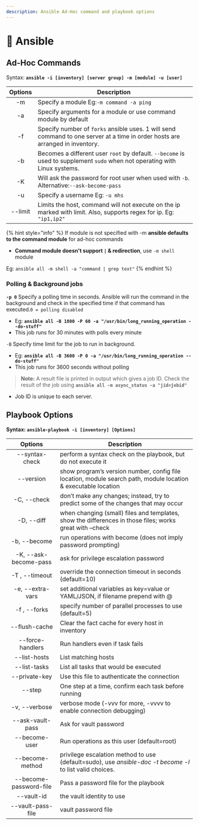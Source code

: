 ```yaml
---
description: Ansible Ad-Hoc command and playbook options
---
```


# 🔄 Ansible

## Ad-Hoc Commands

Syntax: **`ansible -i [inventory] [server group] -m [module] -u [user]`**

| Options | Description                                                                                                                   |
| :-----: | ----------------------------------------------------------------------------------------------------------------------------- |
|    -m   | Specify a module Eg:`-m command -a ping`                                                                                      |
|    -a   | Specify arguments for a module or use command module by default                                                               |
|    -f   | Specify number of `forks` ansible uses. 1 will send command to one server at a time in order hosts are arranged in inventory. |
|    -b   | Becomes a different user `root` by default. `--become` is used to supplement `sudo` when not operating with Linux systems.    |
|    -K   | Will ask the password for root user when used with `-b`. Alternative:`--ask-become-pass`                                      |
|    -u   | Specify a username Eg: `-u mhs`                                                                                               |
| --limit | Limits the host, command will not execute on the ip marked with limit. Also, supports regex for ip. Eg: `"ip1,ip2"`           |

{% hint style="info" %}
If module is not specified with -m **ansible defaults to the command module** for ad-hoc commands

* **Command module doesn't support `|` & redirection**, use `-m shell` module

Eg: `ansible all -m shell -a "command | grep text"`
{% endhint %}

### Polling & Background jobs <a href="#backgroundtasks" id="backgroundtasks"></a>

**`-p 0`** Specify a polling time in seconds. Ansible will run the command in the background and check in the specified time if that command has executed.`0 = polling disabled`

* Eg: **`ansible all -B 1800 -P 60 -a "/usr/bin/long_running_operation --do-stuff"`**
* This job runs for 30 minutes with polls every minute

`-B` Specify time limit for the job to run in background.

* Eg: **`ansible all -B 3600 -P 0 -a "/usr/bin/long_running_operation --do-stuff"`**
* This job runs for 3600 seconds without polling

> **Note:** A result file is printed in output which gives a job ID. Check the result of the job using **`ansible all -m async_status -a "jid=jobid"`**

* Job ID is unique to each server.

## Playbook Options <a href="#playbookoptions" id="playbookoptions"></a>

**Syntax: `ansible-playbook -i [inventory] [Options]`**

|         Options        | Description                                                                                                    |
| :--------------------: | -------------------------------------------------------------------------------------------------------------- |
|     --syntax-check     | perform a syntax check on the playbook, but do not execute it                                                  |
|        --version       | show program’s version number, config file location, module search path, module location & executable location |
|       -C, --check      | don’t make any changes; instead, try to predict some of the changes that may occur                             |
|       -D, --diff       | when changing (small) files and templates, show the differences in those files; works great with –check        |
|      -b, --become      | run operations with become (does not imply password prompting)                                                 |
|  -K, --ask-become-pass | ask for privilege escalation password                                                                          |
|     -T , --timeout     | override the connection timeout in seconds (default=10)                                                        |
|    -e, --extra-vars    | set additional variables as key=value or YAML/JSON, if filename prepend with @                                 |
|      -f , --forks      | specify number of parallel processes to use (default=5)                                                        |
|      --flush-cache     | Clear the fact cache for every host in inventory                                                               |
|    --force-handlers    | Run handlers even if task fails                                                                                |
|      --list-hosts      | List matching hosts                                                                                            |
|      --list-tasks      | List all tasks that would be executed                                                                          |
|      --private-key     | Use this file to authenticate the connection                                                                   |
|         --step         | One step at a time, confirm each task before running                                                           |
|      -v, --verbose     | verbose mode (-vvv for more, -vvvv to enable connection debugging)                                             |
|    --ask-vault-pass    | Ask for vault password                                                                                         |
|      --become-user     | Run operations as this user (default=root)                                                                     |
|     --become-method    | privilege escalation method to use (default=sudo), use _ansible-doc -t become -l_ to list valid choices.       |
| --become-password-file | Pass a password file for the playbook                                                                          |
|       --vault-id       | the vault identity to use                                                                                      |
|    --vault-pass-file   | vault password file                                                                                            |
